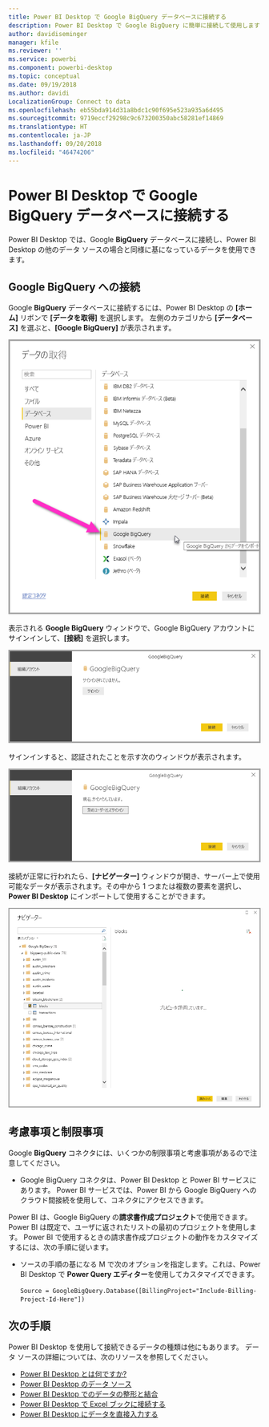 ```yaml
---
title: Power BI Desktop で Google BigQuery データベースに接続する
description: Power BI Desktop で Google BigQuery に簡単に接続して使用します
author: davidiseminger
manager: kfile
ms.reviewer: ''
ms.service: powerbi
ms.component: powerbi-desktop
ms.topic: conceptual
ms.date: 09/19/2018
ms.author: davidi
LocalizationGroup: Connect to data
ms.openlocfilehash: eb55bda914d31a8bdc1c90f695e523a935a6d495
ms.sourcegitcommit: 9719eccf29298c9c673200350abc58281ef14869
ms.translationtype: HT
ms.contentlocale: ja-JP
ms.lasthandoff: 09/20/2018
ms.locfileid: "46474206"
---
```

# <a name="connect-to-a-google-bigquery-database-in-power-bi-desktop"></a>Power BI Desktop で Google BigQuery データベースに接続する
Power BI Desktop では、Google **BigQuery** データベースに接続し、Power BI Desktop の他のデータ ソースの場合と同様に基になっているデータを使用できます。

## <a name="connect-to-google-bigquery"></a>Google BigQuery への接続
Google **BigQuery** データベースに接続するには、Power BI Desktop の **[ホーム]** リボンで **[データを取得]** を選択します。 左側のカテゴリから **[データベース]** を選ぶと、**[Google BigQuery]** が表示されます。

![Google BigQuery の [データを取得] ダイアログ](media/desktop-connect-bigquery/connect_bigquery_01.png)

表示される **Google BigQuery** ウィンドウで、Google BigQuery アカウントにサインインして、**[接続]** を選択します。

![Google BigQuery へのサインイン](media/desktop-connect-bigquery/connect_bigquery_02.png)

サインインすると、認証されたことを示す次のウィンドウが表示されます。 

![Google へのサインイン](media/desktop-connect-bigquery/connect_bigquery_02b.png)

接続が正常に行われたら、**[ナビゲーター]** ウィンドウが開き、サーバー上で使用可能なデータが表示されます。その中から 1 つまたは複数の要素を選択し、**Power BI Desktop** にインポートして使用することができます。

![Google BigQuery からのデータ](media/desktop-connect-bigquery/connect_bigquery_03.png)

## <a name="considerations-and-limitations"></a>考慮事項と制限事項
Google **BigQuery** コネクタには、いくつかの制限事項と考慮事項があるので注意してください。

* Google BigQuery コネクタは、Power BI Desktop と Power BI サービスにあります。 Power BI サービスでは、Power BI から Google BigQuery へのクラウド間接続を使用して、コネクタにアクセスできます。

Power BI は、Google BigQuery の**請求書作成プロジェクト**で使用できます。 Power BI は既定で、ユーザに返されたリストの最初のプロジェクトを使用します。 Power BI で使用するときの請求書作成プロジェクトの動作をカスタマイズするには、次の手順に従います。

 * ソースの手順の基になる M で次のオプションを指定します。これは、Power BI Desktop で **Power Query エディター**を使用してカスタマイズできます。

    ```Source = GoogleBigQuery.Database([BillingProject="Include-Billing-Project-Id-Here"])```

## <a name="next-steps"></a>次の手順
Power BI Desktop を使用して接続できるデータの種類は他にもあります。 データ ソースの詳細については、次のリソースを参照してください。

* [Power BI Desktop とは何ですか?](desktop-what-is-desktop.md)
* [Power BI Desktop のデータ ソース](desktop-data-sources.md)
* [Power BI Desktop でのデータの整形と結合](desktop-shape-and-combine-data.md)
* [Power BI Desktop で Excel ブックに接続する](desktop-connect-excel.md)   
* [Power BI Desktop にデータを直接入力する](desktop-enter-data-directly-into-desktop.md)   

